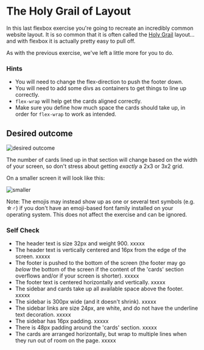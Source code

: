 # The Holy Grail of Layout

In this last flexbox exercise you're going to recreate an incredibly common website layout. It is so common that it is often called the [Holy Grail](https://www.google.com/search?q=holy+grail+layout&tbm=isch&sclient=img) layout... and with flexbox it is actually pretty easy to pull off.

As with the previous exercise, we've left a little more for you to do.

### Hints
- You will need to change the flex-direction to push the footer down.
- You will need to add some divs as containers to get things to line up correctly.
- `flex-wrap` will help get the cards aligned correctly.
-  Make sure you define how much space the cards should take up, in order for `flex-wrap` to work as intended.

## Desired outcome

![desired outcome](./desired-outcome.png)

The number of cards lined up in that section will change based on the width of your screen, so don't stress about getting _exactly_ a 2x3 or 3x2 grid.

On a smaller screen it will look like this:

![smaller](./desired-outcome-smaller.png)

Note: The emojis may instead show up as one or several text symbols (e.g. &#9734;&#9794;) if you don't have an emoji-based font family installed on your operating system. This does not affect the exercise and can be ignored.

### Self Check
- The header text is size 32px and weight 900.                                                                  xxxxx
- The header text is vertically centered and 16px from the edge of the screen.                                  xxxxx
- The footer is pushed to the bottom of the screen (the footer may go _below_ the bottom of the screen if the content of the 'cards' section overflows and/or if your screen is shorter).                                                                                                       xxxxx
- The footer text is centered horizontally and vertically.                                                      xxxxx
- The sidebar and cards take up all available space above the footer.                                           xxxxx
- The sidebar is 300px wide (and it doesn't shrink).                                                            xxxxx
- The sidebar links are size 24px, are white, and do not have the underline text decoration.                    xxxxx
- The sidebar has 16px padding.                                                                                 xxxxx
- There is 48px padding around the 'cards' section.                                                             xxxxx
- The cards are arranged horizontally, but wrap to multiple lines when they run out of room on the page.        xxxxx
